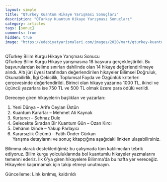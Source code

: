 ```yaml
---
layout: simple
title: "QTurkey Kuantum Hikaye Yarışması Sonuçları"
description: "QTurkey Kuantum Hikaye Yarışması Sonuçları"
category: articles
tags: [sonuç]
comments: true
hidden: true
image: "https://edebiyatyarismalari.com/images/2020/mart/qturkey-kuantum-bilimma-bilimkurgu-oyku-yarismasi-sonuclari.jpg"
---
```


QTurkey Bilim Kurgu Hikaye Yarışması Sonucu  
QTurkey Bilim Kurgu Hikaye yarışmasına 18 başvuru gerçekleştirildi. Bu başvurulardan kelime sınırları dahilinde olan 14 hikaye değerlendirilmeye alındı. Altı jüri üyesi tarafından değerlendirilen hikayeler Bilimsel Doğruluk, Okunabilirlik, İlgi Çekicilik, Toplumsal Fayda ve Özgünlük kriterleri çerçevesinde değerlendirildi. Birinci olan hikaye yazarına 1000 TL, ikinci ve üçüncü yazarlara ise 750 TL ve 500 TL olmak üzere para ödülü verildi.  

Dereceye giren hikayelerin başlıkları ve yazarları:  
1. Yeni Dünya – Arife Ceylan Üstün
2. Kuantum Kararlar – Mehmet Ali Kaynak  
3. Kurtarıcı – Şehnaz Dule  
4. Gelecekte Sıradan Bir Kuantum Gün – Ozan Kırcı  
5. Dehânın İzinde – Yakup Parlayıcı  
6. Kararsızlık Ölçümü – ​Fatih Önder Gürkan  
Yarışma detaylarını ve sonuç kitapçığına aşağıdaki linkten ulaşabilirsiniz.  

Bilimma olarak desteklediğimiz bu çalışmada tüm katılımcıları tebrik ediyoruz. Bilim kurgu yolculuklarında bol kuantumlu hikayeler yazmalarını temenni ederiz.
İlk 6’ya giren hikayelere Bilimma’da bu hafta yer vereceğiz. Hikayeleri kaçırmamak için takip etmeyi unutmayın.

Güncelleme: Link kırılmış, kaldırıldı